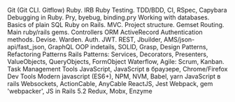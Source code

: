 Git (Git CLI. Gitflow)
Ruby. IRB
Ruby Testing. TDD/BDD, CI, RSpec, Capybara
Debugging in Ruby. Pry, byebug, binding.pry
Working with databases. Basics of plain SQL
Ruby on Rails. MVC. Project structure. Gemset Routing. Main ruby/rails gems. Controllers
ORM ActiveRecord
Authentication methods. Devise. Warden. Auth. JWT.
REST, Jbuilder, AMS/json-api/fast_json, GraphQL
OOP indetails, SOLID, Grasp, Design Patterns, Refactoring Patterns
Rails Patterns: Services, Decorators, Presenters, ValueObjects, QueryObjects, FormObject
Waterflow, Agile: Scrum, Kanban. Task Management Tools
JavaScript, JavaScript в браузере, Chrome/Firefox Dev Tools
Modern javascript (ES6+), NPM, NVM, Babel, yarn
JavaScript в rails
Websockets, ActionCable, AnyCable
ReactJS, Jest
Webpack, gem 'webpacker', JS in Rails 5.2
Redux, Mobx, Enzyme
